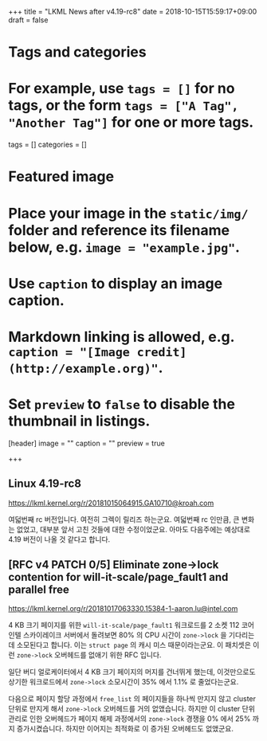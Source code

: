 +++
title = "LKML News after v4.19-rc8"
date = 2018-10-15T15:59:17+09:00
draft = false

# Tags and categories
# For example, use `tags = []` for no tags, or the form `tags = ["A Tag", "Another Tag"]` for one or more tags.
tags = []
categories = []

# Featured image
# Place your image in the `static/img/` folder and reference its filename below, e.g. `image = "example.jpg"`.
# Use `caption` to display an image caption.
#   Markdown linking is allowed, e.g. `caption = "[Image credit](http://example.org)"`.
# Set `preview` to `false` to disable the thumbnail in listings.
[header]
image = ""
caption = ""
preview = true

+++

Linux 4.19-rc8
--------------

https://lkml.kernel.org/r/20181015064915.GA10710@kroah.com

여덟번째 rc 버전입니다.  여전히 그렉이 릴리즈 하는군요.  여덟번째 rc 인만큼, 큰
변화는 없었고, 대부분 앞서 고친 것들에 대한 수정이었군요.  아마도 다음주에는
예상대로 4.19 버전이 나올 것 같다고 합니다.


[RFC v4 PATCH 0/5] Eliminate zone->lock contention for will-it-scale/page_fault1 and parallel free
--------------------------------------------------------------------------------------------------

https://lkml.kernel.org/r/20181017063330.15384-1-aaron.lu@intel.com

4 KB 크기 페이지를 위한 `will-it-scale/page_fault1` 워크로드를 2 소켓 112 코어
인텔 스카이레이크 서버에서 돌려보면 80% 의 CPU 시간이 `zone->lock` 을
기다리는데 소모된다고 합니다.  이는 `struct page` 의 캐시 미스 때문이라는군요.
이 패치셋은 이런 `zone->lock` 오버헤드를 없애기 위한 RFC 입니다.

일단 버디 얼로케이터에서 4 KB 크기 페이지의 머지를 건너뛰게 했는데,
이것만으로도 상기한 워크로드에서 `zone->lock` 소모시간이 35% 에서 1.1% 로
줄었다는군요.

다음으로 페이지 할당 과정에서 `free_list` 의 페이지들을 하나씩 만지지 않고
cluster 단위로 만지게 해서 `zone->lock` 오버헤드를 거의 없앴습니다.  하지만 이
cluster 단위 관리로 인한 오버헤드가 페이지 해제 과정에서의 `zone->lock` 경쟁을
0% 에서 25% 까지 증가시켰습니다.
하지만 이어지는 최적화로 이 증가된 오버헤드도 없앴군요.
